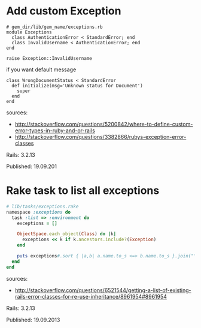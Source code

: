 # Add custom Exception

    # gem_dir/lib/gem_name/exceptions.rb
    module Exceptions
      class AuthenticationError < StandardError; end
      class InvalidUsername < AuthenticationError; end
    end
    
    raise Exception::InvalidUsername
    
if you want default message

    class WrongDocumentStatus < StandardError
      def initialize(msg='Unknown status for Document')
        super
      end
    end

sources: 

* http://stackoverflow.com/questions/5200842/where-to-define-custom-error-types-in-ruby-and-or-rails
* http://stackoverflow.com/questions/3382866/rubys-exception-error-classes

Rails: 3.2.13

Published: 19.09.201



# Rake task to list all exceptions

```ruby
# lib/tasks/exceptions.rake
namespace :exceptions do
  task :list => :environment do
    exceptions = []

    ObjectSpace.each_object(Class) do |k|
      exceptions << k if k.ancestors.include?(Exception)
    end

    puts exceptions#.sort { |a,b| a.name.to_s <=> b.name.to_s }.join("\n")
  end
end
```

sources: 

* http://stackoverflow.com/questions/6521544/getting-a-list-of-existing-rails-error-classes-for-re-use-inheritance/8961954#8961954

Rails: 3.2.13

Published: 19.09.2013
